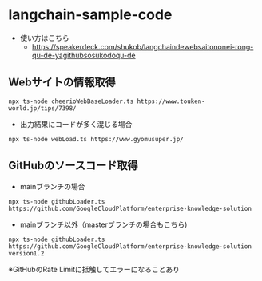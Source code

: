 # langchain-sample-code

- 使い方はこちら
  - https://speakerdeck.com/shukob/langchaindewebsaitononei-rong-qu-de-yagithubsosukodoqu-de

## Webサイトの情報取得

```
npx ts-node cheerioWebBaseLoader.ts https://www.touken-world.jp/tips/7398/
```
- 出力結果にコードが多く混じる場合

```
npx ts-node webLoad.ts https://www.gyomusuper.jp/
```

## GitHubのソースコード取得

- mainブランチの場合

```
npx ts-node githubLoader.ts https://github.com/GoogleCloudPlatform/enterprise-knowledge-solution
```

- mainブランチ以外（masterブランチの場合もこちら)

```
npx ts-node githubLoader.ts https://github.com/GoogleCloudPlatform/enterprise-knowledge-solution version1.2
```

※GitHubのRate Limitに抵触してエラーになることあり
